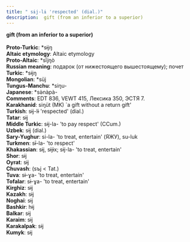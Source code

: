 ```yaml
---
title: " sɨj-lɨ 'respected' (dial.)"
description:  gift (from an inferior to a superior)
---
```

<strong> gift (from an inferior to a superior)</strong><br><br>
<strong>Proto-Turkic</strong>:  *sɨjŋ<br>
<strong>Altaic etymology</strong>:  Altaic etymology<br>
<strong> Proto-Altaic</strong>:  *sĭ̀jŋò<br>
<strong>Russian meaning</strong>:  подарок (от нижестоящего вышестоящему); почет<br>
<strong>Turkic</strong>:  *sɨjŋ<br>
<strong>Mongolian</strong>:  *süj<br>
<strong>Tungus-Manchu</strong>:  *siŋu-<br>
<strong>Japanese</strong>:  *sǝ̀nàpà-<br>
<strong>Comments</strong>:  EDT 836, VEWT 415, Лексика 350, ЭСТЯ 7.<br>
<strong>Karakhanid</strong>:  siŋüt (MK) `a gift without a return gift'<br>
<strong>Turkish</strong>:  sɨj-lɨ 'respected' (dial.)<br>
<strong>Tatar</strong>:  sɨj<br>
<strong>Middle Turkic</strong>:  sɨj-la- 'to pay respect' (CCum.)<br>
<strong>Uzbek</strong>:  sɨj (dial.)<br>
<strong>Sary-Yughur</strong>:  si-la- 'to treat, entertain' (ЯЖУ), su-luk<br>
<strong>Turkmen</strong>:  sɨ̄-la- 'to respect'<br>
<strong>Khakassian</strong>:  sɨj, sɨjɨx; sɨj-la- 'to treat, entertain'<br>
<strong>Shor</strong>:  sɨj<br>
<strong>Oyrat</strong>:  sɨj<br>
<strong>Chuvash</strong>:  (sъj < Tat.)<br>
<strong>Tuva</strong>:  sɨ-ɣa- 'to treat, entertain'<br>
<strong>Tofalar</strong>:  sɨ-ɣa- 'to treat, entertain'<br>
<strong>Kirghiz</strong>:  sɨj<br>
<strong>Kazakh</strong>:  sɨj<br>
<strong>Noghai</strong>:  sɨj<br>
<strong>Bashkir</strong>:  hɨj<br>
<strong>Balkar</strong>:  sɨj<br>
<strong>Karaim</strong>:  sɨj<br>
<strong>Karakalpak</strong>:  sɨj<br>
<strong>Kumyk</strong>:  sɨj<br>


